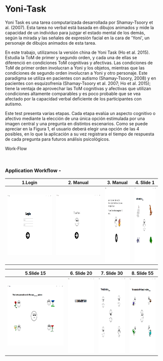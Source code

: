 # Yoni-Task

Yoni Task es una tarea computarizada desarrollada por Shamay-Tsoory et al. (2007). Esta tarea
no verbal está basada en dibujos animados y mide la capacidad de un individuo para juzgar el
estado mental de los demás, según la mirada y las señales de expresión facial en la cara de
'Yoni', un personaje de dibujos animados de esta tarea.

En este trabajo, utilizamos la versión china de Yoni Task (Ho et al. 2015). Estudia la ToM de
primer y segundo orden, y cada una de ellas se diferenció en condiciones ToM cognitivas y
afectivas. Las condiciones de ToM de primer orden involucran a Yoni y los objetos, mientras
que las condiciones de segundo orden involucran a Yoni y otro personaje. Este paradigma se
utiliza en pacientes con autismo (Shamay-Tsoory, 2008) y en pacientes con esquizofrenia
(Shamay-Tsoory et al. 2007; Ho et al. 2015); tiene la ventaja de aprovechar las ToM cognitivas
y afectivas que utilizan condiciones altamente comparables y es poco probable que se vea
afectado por la capacidad verbal deficiente de los participantes con autismo.

Este test presenta varias etapas. Cada etapa evalúa un aspecto cognitivo o afectivo mediante
la elección de una única opción estimulada por una imagen central y una pregunta en distintos
escenarios. Como se puede apreciar en la Figura 1, el usuario deberá elegir una opción de las 4
posibles, en lo que la aplicación a su vez registrara el tiempo de respuesta de cada pregunta
para futuros análisis psicológicos.

Work-Flow


<br/>

### Application Workflow -
|1.Login                                                                                                                                            | 2. Manual                                                                                                                                          | 3. Manual                                                                                                                                         | 4. Slide 1                                                                                                                                                     |
| --------------------------------------------------------------------------------------------------------------------------------------------------| ---------------------------------------------------------------------------------------------------------------------------------------------------|---------------------------------------------------------------------------------------------------------------------------------------------------|---------------------------------------------------------------------------------------------------------------------------------------------------|
|<img src="https://raw.githubusercontent.com/osinagalj/Yoni-Task/master/assets/screenshot_1.PNG" width="350" height="200" alt="FoodApp UI"/>        | <img src="https://raw.githubusercontent.com/osinagalj/Yoni-Task/master/assets/screenshot_2.PNG" width="350" height="200" alt="FoodApp UI"/>        | <img src="https://raw.githubusercontent.com/osinagalj/Yoni-Task/master/assets/screenshot_3.PNG" width="150" height="250" alt="FoodApp UI"/> 	     |     <img src="https://raw.githubusercontent.com/osinagalj/Yoni-Task/master/assets/screenshot_4.PNG" width="150" height="250" alt="FoodApp UI"/>   |                                                                                              

|5.Slide 15                                                                                                                                         | 6. Slide 20                                                                                                                                        | 7. Slide 30                                                                                                                                       | 8. Slide 55                                                                                                                                                   |
| --------------------------------------------------------------------------------------------------------------------------------------------------| ---------------------------------------------------------------------------------------------------------------------------------------------------|---------------------------------------------------------------------------------------------------------------------------------------------------|---------------------------------------------------------------------------------------------------------------------------------------------------|
|<img src="https://raw.githubusercontent.com/osinagalj/Yoni-Task/master/assets/screenshot_5.PNG" width="350" height="200" alt="FoodApp UI"/>        | <img src="https://raw.githubusercontent.com/osinagalj/Yoni-Task/master/assets/screenshot_6.PNG" width="150" height="250" alt="FoodApp UI"/>  	 | <img src="https://raw.githubusercontent.com/osinagalj/Yoni-Task/master/assets/screenshot_7.PNG" width="150" height="250" alt="FoodApp UI"/> 	     |     <img src="https://raw.githubusercontent.com/osinagalj/Yoni-Task/master/assets/screenshot_8.PNG" width="150" height="250" alt="FoodApp UI"/>   |  
<br/>